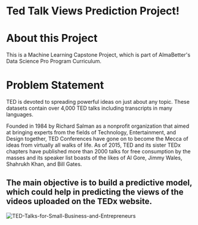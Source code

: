 # **Ted Talk Views Prediction Project!** 

# About this Project 

This is a Machine Learning Capstone Project, which is part of AlmaBetter's Data Science Pro Program Curriculum.

# Problem Statement

TED is devoted to spreading powerful ideas on just about any topic. These datasets contain over 4,000 TED talks including transcripts in many languages.


Founded in 1984 by Richard Salman as a nonprofit organization that aimed at bringing experts from the fields of Technology, Entertainment, and Design together, TED Conferences have gone on to become the Mecca of ideas from virtually all walks of life. As of 2015, TED and its sister TEDx chapters have published more than 2000 talks for free consumption by the masses and its speaker list boasts of the likes of Al Gore, Jimmy Wales, Shahrukh Khan, and Bill Gates.

**The main objective is to build a predictive model, which could help in predicting the views of the videos uploaded on the TEDx website.**
--- 
![TED-Talks-for-Small-Business-and-Entrepreneurs](https://user-images.githubusercontent.com/87125043/169231039-420bac0a-c5bd-4d28-aafd-ac78717fa3c6.jpg)
